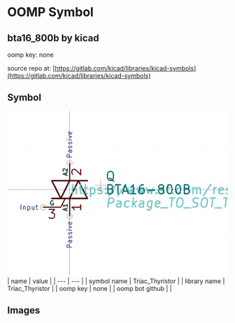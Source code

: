 # OOMP Symbol  
## bta16_800b  by kicad  
  
oomp key: none  
  
source repo at: [https://gitlab.com/kicad/libraries/kicad-symbols](https://gitlab.com/kicad/libraries/kicad-symbols)  
## Symbol  
  
[![working.png](working_600.png)](working.png)  
| name | value | 
| --- | --- | 
| symbol name | Triac_Thyristor | 
| library name | Triac_Thyristor | 
| oomp key | none | 
| oomp bot github |  | 
## Images  
